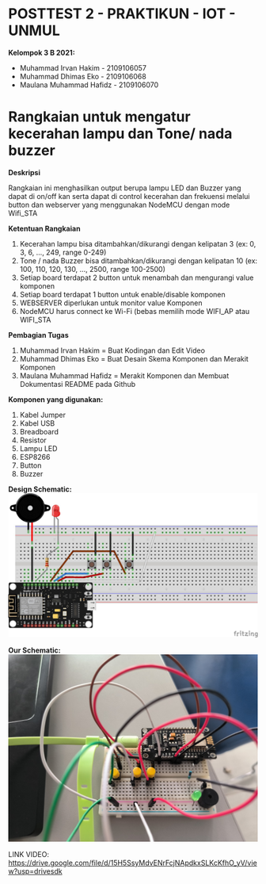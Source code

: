 # POSTTEST 2 - PRAKTIKUN - IOT - UNMUL

**Kelompok 3 B 2021:**

  * Muhammad Irvan Hakim	    - 2109106057
  * Muhammad Dhimas Eko	      - 2109106068
  * Maulana Muhammad Hafidz 	- 2109106070


# Rangkaian untuk mengatur kecerahan lampu dan Tone/ nada buzzer 


**Deskripsi**

Rangkaian ini menghasilkan output berupa lampu LED dan Buzzer yang dapat di on/off kan serta dapat di control kecerahan dan frekuensi melalui button dan webserver yang menggunakan NodeMCU dengan mode Wifi_STA

**Ketentuan Rangkaian**

1. Kecerahan lampu bisa ditambahkan/dikurangi dengan kelipatan 3 (ex: 0, 3, 6, ..., 249, range 0-249)
2. Tone / nada Buzzer bisa ditambahkan/dikurangi dengan kelipatan 10 (ex: 100, 110, 120, 130, ..., 2500, range 100-2500)
3. Setiap board terdapat 2 button untuk menambah dan mengurangi value komponen
4. Setiap board terdapat 1 button untuk enable/disable komponen
5. WEBSERVER diperlukan untuk monitor value Komponen
6. NodeMCU harus connect ke Wi-Fi (bebas memilih mode WIFI_AP atau WIFI_STA

**Pembagian Tugas**

1. Muhammad Irvan Hakim      = Buat Kodingan dan Edit Video
2. Muhammad Dhimas Eko       = Buat Desain Skema Komponen dan Merakit Komponen
3. Maulana Muhammad Hafidz   = Merakit Komponen dan Membuat Dokumentasi README pada Github

**Komponen yang digunakan:**

1. Kabel Jumper
2. Kabel USB
3. Breadboard
4. Resistor
5. Lampu LED
6. ESP8266
7. Button
8. Buzzer 


**Design Schematic:**
<img src="Skema/Schematic.jpeg">

**Our Schematic:**
<img src="Skema/Hasil.jpeg">

LINK VIDEO: https://drive.google.com/file/d/15H5SsyMdvENrFcjNApdkxSLKcKfhO_yV/view?usp=drivesdk
